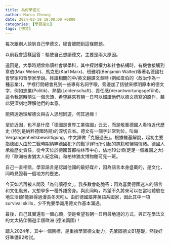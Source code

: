 ```yaml
---
title: 為何學德文
author: Marco Cheung
date: 2024-02-19 18:00:00 +0800
categories: [學習德文]
tags: [德文]
---
```


每次跟別人談到自己學德文，總會被問到這條問題。

以前我會這樣回答：驅使自己想讀德文，主要是兩大原因。

遠因是，大學時期曾修讀社會學學科，其中探討權力和社會結構時，有機會接觸到韋伯(Max Weber)、馬克思(Karl Marx)、班雅明(Benjamin Walter)等著名德國社會學家和哲學家學說。拜讀相關的中/英文翻譯文章時 (例如韋伯的〈政治作為一種志業〉)，字裡行間總會見到一些專有名詞字眼，旁邊加了括號來標明原本的德文字，例如志業(Politik)、熱情(Leidenschaft)、責任感(Verantwortungsgefühl)。這令我當時萌生一個念頭，希望將來有朝一日可以細讀他們以德文撰寫的原作，藉此更深刻地理解他們的本意。

能夠透過理解德文與古人思想同遊，何其過癮！

至於近因，也不是什麼「德國是世界工業強國」云云，而是敬重德國人看待近代歷史 (特別是納粹德國時期)的深切自省。德文有一個字非常到位，叫做Vergangenheitsbewältigung，中文譯做「克服過去」。根據維基解說，起初主要指德國人由於二戰時期納粹德國犯下的戰爭罪行所引起的尷尬和懊悔情緒。德國人承擔歷史責任，從今天位於德國首都柏林市中心，佔地19公頃(足足一個維園之大)的「歐洲被害猶太人紀念碑」和柏林猶太博物館可見一斑。

自己一直相信，學習語言是認識他國的最好媒介，因為語言本身盛載的，是文化，同時見證著一個地方的歷史。

今天如若再被人問及「為何讀德文」，我多數會乾脆答：因為喜愛德國迷人的語言和文化風景，又想學多一種外語旁身。與此同時，希望不久將來可以在當地體驗在地生活(願能捱得過漫長冬天吧)。由於德國屬非英語系國家，因此其中一項survival skills，少不免要學識用德文作基本溝通。

最後，自己其實還有一個心願，便是希望有朝一日用最地道的方式，與正在學法文的太太結伴暢遊半個歐洲 (德法兩國)！

踏入2024年，其中一個目標，是重拾學習德文動力，先鞏固德文B1基礎，然後好好準備B2考試。
